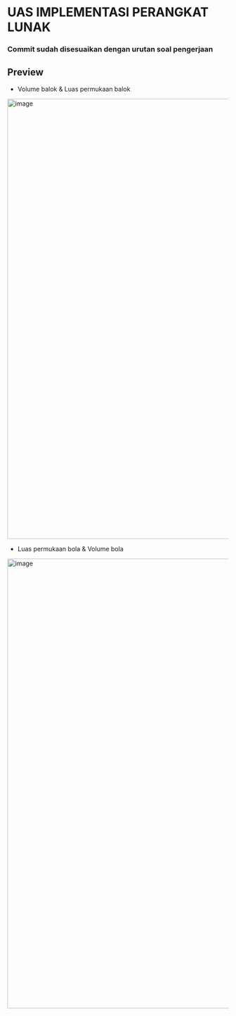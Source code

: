 # UAS IMPLEMENTASI PERANGKAT LUNAK

### Commit sudah disesuaikan dengan urutan soal pengerjaan



## Preview
- Volume balok & Luas permukaan balok

<img width="1000" alt="image" src="https://github.com/user-attachments/assets/0d1aeaa1-de89-436e-ba21-69ea67b45a1f" />

- Luas permukaan bola & Volume bola

<img width="1022" alt="image" src="https://github.com/user-attachments/assets/39fd1082-9d7c-4aa1-9f92-653807529720" />
